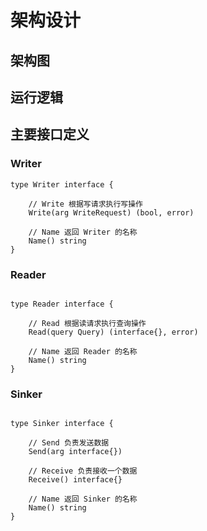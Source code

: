 # 架构设计

## 架构图



## 运行逻辑


## 主要接口定义

### Writer

```golang
type Writer interface {

	// Write 根据写请求执行写操作
	Write(arg WriteRequest) (bool, error)

	// Name 返回 Writer 的名称
	Name() string
}
```

### Reader

```golang

type Reader interface {

	// Read 根据读请求执行查询操作
	Read(query Query) (interface{}, error)

	// Name 返回 Reader 的名称
	Name() string
}
```

### Sinker

```golang

type Sinker interface {

	// Send 负责发送数据
	Send(arg interface{})

	// Receive 负责接收一个数据
	Receive() interface{}

	// Name 返回 Sinker 的名称
	Name() string
}
```



